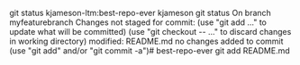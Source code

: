 git status
kjameson-ltm:best-repo-ever kjameson git status
On branch myfeaturebranch
Changes not staged for commit:
 (use "git add <file>..." to update what will be committed)
 (use "git checkout -- <file>..." to discard changes in working directory)
 modified: README.md
no changes added to commit (use "git add" and/or "git commit -a")# best-repo-ever
   git add README.md
   
